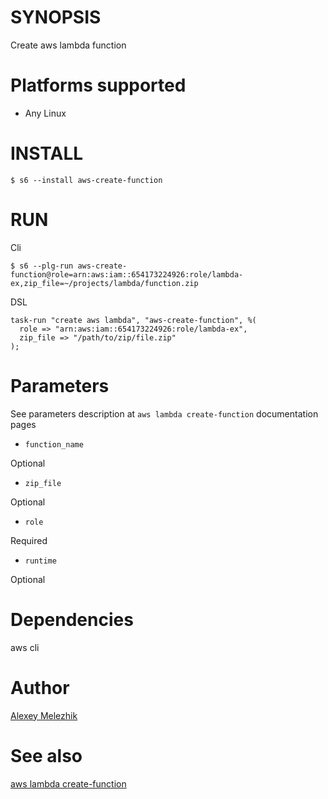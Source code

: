 # SYNOPSIS

Create aws lambda function

# Platforms supported

* Any Linux

# INSTALL

    $ s6 --install aws-create-function

# RUN

Cli

    $ s6 --plg-run aws-create-function@role=arn:aws:iam::654173224926:role/lambda-ex,zip_file=~/projects/lambda/function.zip

DSL

    task-run "create aws lambda", "aws-create-function", %(
      role => "arn:aws:iam::654173224926:role/lambda-ex",
      zip_file => "/path/to/zip/file.zip"
    );


# Parameters

See parameters description at `aws lambda create-function` documentation pages

* `function_name`

Optional

* `zip_file`

Optional

* `role`

Required

* `runtime`

Optional

# Dependencies

aws cli

# Author

[Alexey Melezhik](mailto:melezhik@gmail.com)

# See also

[aws lambda create-function](https://docs.aws.amazon.com/cli/latest/reference/lambda/create-function.html)
